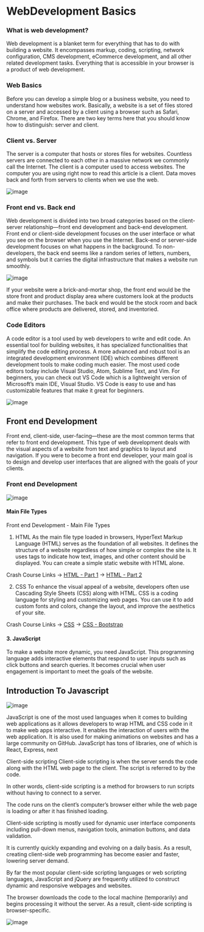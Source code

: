 # WebDevelopment Basics

### What is web development?
Web development is a blanket term for everything that has to do with building a website. It encompasses markup, coding, scripting, network configuration, CMS development, eCommerce development, and all other related development tasks. Everything that is accessible in your browser is a product of web development.

### Web Basics
Before you can develop a simple blog or a business website, you need to understand how websites work. Basically, a website is a set of files stored on a server and accessed by a client using a browser such as Safari, Chrome, and Firefox. There are two key terms here that you should know how to distinguish: server and client.

### Client vs. Server
The server is a computer that hosts or stores files for websites. Countless servers are connected to each other in a massive network we commonly call the Internet. The client is a computer used to access websites. The computer you are using right now to read this article is a client. Data moves back and forth from servers to clients when we use the web.

![image](https://github.com/prem18git/webdevelopment-level-2/assets/131329044/cd55460e-06e3-4121-a4dc-90860e70efe1)

### Front end vs. Back end
Web development is divided into two broad categories based on the client-server relationship—front end development and back-end development. Front end or client-side development focuses on the user interface or what you see on the browser when you use the Internet. Back-end or server-side development focuses on what happens in the background. To non-developers, the back end seems like a random series of letters, numbers, and symbols but it carries the digital infrastructure that makes a website run smoothly.

![image](https://github.com/prem18git/webdevelopment-level-2/assets/131329044/043784e0-7d89-45fa-b0fb-687241cc6cf2)

If your website were a brick-and-mortar shop, the front end would be the store front and product display area where customers look at the products and make their purchases. The back end would be the stock room and back office where products are delivered, stored, and inventoried.

### Code Editors
A code editor is a tool used by web developers to write and edit code. An essential tool for building websites, it has specialized functionalities that simplify the code editing process. A more advanced and robust tool is an integrated development environment (IDE) which combines different development tools to make coding much easier.
The most used code editors today include Visual Studio, Atom, Sublime Text, and Vim. For beginners, you can check out VS Code which is a lightweight version of Microsoft’s main IDE, Visual Studio. VS Code is easy to use and has customizable features that make it great for beginners.

![image](https://github.com/prem18git/webdevelopment-level-2/assets/131329044/5248c68d-5b09-4265-b563-e356e62c7df3)

## Front end Development
Front end, client-side, user-facing—these are the most common terms that refer to front end development. This type of web development deals with the visual aspects of a website from text and graphics to layout and navigation. If you were to become a front end developer, your main goal is to design and develop user interfaces that are aligned with the goals of your clients.


### Front end Development

![image](https://github.com/prem18git/webdevelopment-level-2/assets/131329044/b0f84e97-41ca-467d-b3d0-ab0af5a512e6)

#### Main File Types
Front end Development - Main File Types
1. HTML
As the main file type loaded in browsers, HyperText Markup Language (HTML) serves as the foundation of all websites. It defines the structure of a website regardless of how simple or complex the site is. It uses tags to indicate how text, images, and other content should be displayed. You can create a simple static website with HTML alone.

  Crash Course Links
  -> [HTML - Part 1](https://www.youtube.com/watch?v=JLKy8apeLac&list=PL2kSRH_DmWVbKFpYn3drI8Qf66ZpvZ_3L&index=2)
  -> [HTML - Part 2](https://www.youtube.com/watch?v=ZYbajSqMrN4&list=PL2kSRH_DmWVbKFpYn3drI8Qf66ZpvZ_3L&index=3)

2. CSS
To enhance the visual appeal of a website, developers often use Cascading Style Sheets (CSS) along with HTML. CSS is a coding language for styling and customizing web pages. You can use it to add custom fonts and colors, change the layout, and improve the aesthetics of your site.

  Crash Course Links
  -> [CSS](https://www.youtube.com/watch?v=WEZJvQf3nH0&list=PL2kSRH_DmWVbKFpYn3drI8Qf66ZpvZ_3L&index=4)
  -> [CSS - Bootstrap](https://www.youtube.com/watch?v=ZYbajSqMrN4&list=PL2kSRH_DmWVbKFpYn3drI8Qf66ZpvZ_3L&index=6)


#### 3. JavaScript
To make a website more dynamic, you need JavaScript. This programming language adds interactive elements that respond to user inputs such as click buttons and search queries. It becomes crucial when user engagement is important to meet the goals of the website. 

## Introduction To Javascript 

![image](https://github.com/prem18git/webdevelopment-level-2/assets/131329044/88ba9d76-b8db-47a8-8196-010b209976d0)

JavaScript is one of the most used languages when it comes to building web applications as it allows developers to wrap HTML and CSS code in it to make web apps interactive. It enables the interaction of users with the web application. It is also used for making animations on websites and has a large community on GitHub. JavaScript has tons of libraries, one of which is React, Express, next

Client-side scripting
Client-side scripting is when the server sends the code along with the HTML web page to the client. The script is referred to by the code.

In other words, client-side scripting is a method for browsers to run scripts without having to connect to a server.

The code runs on the client’s computer’s browser either while the web page is loading or after it has finished loading.

Client-side scripting is mostly used for dynamic user interface components including pull-down menus, navigation tools, animation buttons, and data validation.

It is currently quickly expanding and evolving on a daily basis. As a result, creating client-side web programming has become easier and faster, lowering server demand.

By far the most popular client-side scripting languages or web scripting languages, JavaScript and jQuery are frequently utilized to construct dynamic and responsive webpages and websites.

The browser downloads the code to the local machine (temporarily) and begins processing it without the server. As a result, client-side scripting is browser-specific.

![image](https://github.com/prem18git/webdevelopment-level-2/assets/131329044/f620d737-770d-4de1-9519-58c3280bd8a9)
